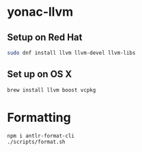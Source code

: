 # yonac-llvm

## Setup on Red Hat

```bash
sudo dnf install llvm llvm-devel llvm-libs
```

## Set up on OS X
```bash
brew install llvm boost vcpkg
```

# Formatting
```bash
npm i antlr-format-cli
./scripts/format.sh
```
